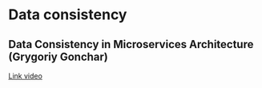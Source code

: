 # Data consistency 

## Data Consistency in Microservices Architecture (Grygoriy Gonchar)

[Link video](https://www.youtube.com/watch?v=CFdPDfXy6Y0)
